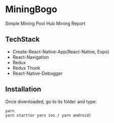 # MiningBogo

Simple Mining Pool Hub Mining Report

## TechStack
* Create-React-Native-App(React-Native, Expo)
* React-Navigation
* Redux
* Redux Thunk
* React-Native-Debugger

## Installation
Once downloaded, go to its folder and type:
```
yarn
yarn start(or yarn ios / yarn android)
```
